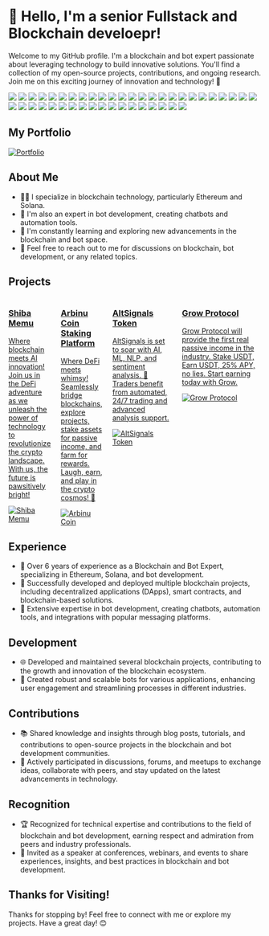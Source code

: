 # 👋 Hello, I'm a senior Fullstack and Blockchain develoepr!

Welcome to my GitHub profile. I'm a blockchain and bot expert passionate about leveraging technology to build innovative solutions. You'll find a collection of my open-source projects, contributions, and ongoing research. Join me on this exciting journey of innovation and technology! 🚀 

<p>
<!-- Blockchain -->
<img src="https://img.shields.io/badge/Blockchain-ffc8dd?style=for-the-badge&logo=ethereum&logoColor=white" />

<!-- Ethereum -->
<img src="https://img.shields.io/badge/Ethereum-a2d2ff?style=for-the-badge&logo=ethereum&logoColor=white" />

<!-- Solana -->
<img src="https://img.shields.io/badge/Solana-ffafcc?style=for-the-badge&logo=solana&logoColor=white" />

<!-- Solidity -->
<img src="https://img.shields.io/badge/Solidity-4FC00D?style=for-the-badge&logo=solidity&logoColor=white" />

<!-- Rust -->
<img src="https://img.shields.io/badge/Rust-d62828?style=for-the-badge&logo=rust&logoColor=white" />

<!-- Web3.js -->
<img src="https://img.shields.io/badge/Web3.js-90e0ef?style=for-the-badge&logo=web3.js&logoColor=white" />

<!-- Bot -->
<img src="https://img.shields.io/badge/Bot-4FC08D?style=for-the-badge&logo=bot&logoColor=white" />

<!-- Telegram Bot -->
<img src="https://img.shields.io/badge/Telegram%20Bot-3a86ff?style=for-the-badge&logo=telegram&logoColor=white" />

<!-- Discord Bot -->
<img src="https://img.shields.io/badge/Discord%20Bot-7209b7?style=for-the-badge&logo=discord&logoColor=white" />

<!-- Whatsapp Bot -->
<img src="https://img.shields.io/badge/Whatsapp%20Bot-99d98c?style=for-the-badge&logo=whatsapp&logoColor=white" />

<!-- AI -->
<img src="https://img.shields.io/badge/AI-4FC08D?style=for-the-badge&logo=ai&logoColor=white" />

<!-- Ruby -->
<img src="https://img.shields.io/badge/Ruby-CC342D?style=for-the-badge&logo=ruby&logoColor=white" />

<!-- React -->
<img src="https://img.shields.io/badge/React-61DAFB?style=for-the-badge&logo=react&logoColor=white" />

<!-- Vue.js -->
<img src="https://img.shields.io/badge/Vue.js-4FC08D?style=for-the-badge&logo=vue.js&logoColor=white" />

<!-- Angular -->
<img src="https://img.shields.io/badge/Angular-4FC08D?style=for-the-badge&logo=angular&logoColor=white" />

<!-- Express.js -->
<img src="https://img.shields.io/badge/Express.js-4FC08D?style=for-the-badge&logo=express&logoColor=white" />

<!-- Next.js -->
<img src="https://img.shields.io/badge/Next.js-4FC08D?style=for-the-badge&logo=next.js&logoColor=white" />

<!-- MongoDB -->
<img src="https://img.shields.io/badge/MongoDB-4FC08D?style=for-the-badge&logo=mongodb&logoColor=white" />

<!-- MySQL -->
<img src="https://img.shields.io/badge/MySQL-4FC08D?style=for-the-badge&logo=mysql&logoColor=white" />

<!-- PostgreSQL -->
<img src="https://img.shields.io/badge/PostgreSQL-4FC08D?style=for-the-badge&logo=postgresql&logoColor=white" />

<!-- Firebase -->
<img src="https://img.shields.io/badge/Firebase-4FC08D?style=for-the-badge&logo=firebase&logoColor=white" />

<!-- JavaScript -->
<img src="https://img.shields.io/badge/JavaScript-4FC08D?style=for-the-badge&logo=javascript&logoColor=white" />

<!-- TypeScript -->
<img src="https://img.shields.io/badge/TypeScript-4FC08D?style=for-the-badge&logo=typescript&logoColor=white" />

<!-- Node.js -->
<img src="https://img.shields.io/badge/Node.js-4FC08D?style=for-the-badge&logo=node.js&logoColor=white" />

<!-- C++ -->
<img src="https://img.shields.io/badge/C++-00599C?style=for-the-badge&logo=c%2B%2B&logoColor=white" />

<!-- Python -->
<img src="https://img.shields.io/badge/Python-3776AB?style=for-the-badge&logo=python&logoColor=white" />

<!-- Django -->
<img src="https://img.shields.io/badge/Django-092E20?style=for-the-badge&logo=django&logoColor=white" />

<!-- Laravel -->
<img src="https://img.shields.io/badge/Laravel-FF2D20?style=for-the-badge&logo=laravel&logoColor=white" />

<!-- PHP -->
<img src="https://img.shields.io/badge/PHP-777BB4?style=for-the-badge&logo=php&logoColor=white" />

<!-- WordPress -->
<img src="https://img.shields.io/badge/WordPress-21759B?style=for-the-badge&logo=wordpress&logoColor=white" />

<!-- HTML -->
<img src="https://img.shields.io/badge/HTML-E34F26?style=for-the-badge&logo=html5&logoColor=white" />

<!-- CSS -->
<img src="https://img.shields.io/badge/CSS-1572B6?style=for-the-badge&logo=css3&logoColor=white" />
<!-- Git -->
<img src="https://img.shields.io/badge/Git-F05032?style=for-the-badge&logo=git&logoColor=white" />

<!-- Docker -->
<img src="https://img.shields.io/badge/Docker-2496ED?style=for-the-badge&logo=docker&logoColor=white" />

<!-- Android -->
<img src="https://img.shields.io/badge/Android-3DDC84?style=for-the-badge&logo=android&logoColor=white" />

<!-- Java -->
<img src="https://img.shields.io/badge/Java-007396?style=for-the-badge&logo=java&logoColor=white" />

<!-- Kotlin -->
<img src="https://img.shields.io/badge/Kotlin-0095D5?style=for-the-badge&logo=kotlin&logoColor=white" />

<!-- AWS -->
<img src="https://img.shields.io/badge/AWS-232F3E?style=for-the-badge&logo=amazonaws&logoColor=white" />

<!-- Azure -->
<img src="https://img.shields.io/badge/Azure-0089D6?style=for-the-badge&logo=microsoftazure&logoColor=white" />

<!-- Google Cloud -->
<img src="https://img.shields.io/badge/Google%20Cloud-4285F4?style=for-the-badge&logo=google-cloud&logoColor=white" />

<!-- Heroku -->
<img src="https://img.shields.io/badge/Heroku-430098?style=for-the-badge&logo=heroku&logoColor=white" />

<!-- Kubernetes -->
<img src="https://img.shields.io/badge/Kubernetes-326CE5?style=for-the-badge&logo=kubernetes&logoColor=white" />

<!-- Redis -->
<img src="https://img.shields.io/badge/Redis-DC382D?style=for-the-badge&logo=redis&logoColor=white" />

</p>

## My Portfolio
[![Portfolio](https://pedroportfolio.vercel.app/image/screen.png)](https://pedroportfolio.vercel.app)

## About Me

- 👨‍💻 I specialize in blockchain technology, particularly Ethereum and Solana.
- 🤖 I'm also an expert in bot development, creating chatbots and automation tools.
- 🌱 I'm constantly learning and exploring new advancements in the blockchain and bot space.
- 💬 Feel free to reach out to me for discussions on blockchain, bot development, or any related topics.

## Projects

<div style="display: flex; flex-wrap: wrap; gap: 20px;">
    <div style="flex: 1; max-width: 45%;">
        <a href="https://shibamemu.com/" target="_blank">
            <h3>Shiba Memu</h3>
            <p>Where blockchain meets AI innovation! Join us in the DeFi adventure as we unleash the power of technology to revolutionize the crypto landscape. With us, the future is pawsitively bright!</p>
            <img src="https://pedroportfolio.vercel.app/projects/shiba.png" alt="Shiba Memu">
        </a>
    </div>
    <div style="flex: 2; max-width: 45%;">
        <a href="https://stake.arbinucoin.com/" target="_blank">
            <h3>Arbinu Coin Staking Platform</h3>
            <p>Where DeFi meets whimsy! Seamlessly bridge blockchains, explore projects, stake assets for passive income, and farm for rewards. Laugh, earn, and play in the crypto cosmos! 🐾</p>
            <img src="https://pedroportfolio.vercel.app/projects/arbinu.png" alt="Arbinu Coin">
        </a>
    </div>
    <div style="flex: 3; max-width: 45%;">
        <a href="https://token.altsignals.io/" target="_blank">
            <h3>AltSignals Token</h3>
            <p>AltSignals is set to soar with AI, ML, NLP, and sentiment analysis. 🚀 Traders benefit from automated, 24/7 trading and advanced analysis support.</p>
            <img src="https://pedroportfolio.vercel.app/projects/altsignal.png" alt="AltSignals Token">
        </a>
    </div>
    <div style="flex: 4; max-width: 45%;">
        <a href="https://growprotocol.net/" target="_blank">
            <h3>Grow Protocol</h3>
            <p>Grow Protocol will provide the first real passive income in the industry. Stake USDT, Earn USDT, 25% APY, no lies. Start earning today with Grow.</p>
            <img src="https://pedroportfolio.vercel.app/projects/grow.png" alt="Grow Protocol">
        </a>
    </div>
</div>

## Experience

- 💼 Over 6 years of experience as a Blockchain and Bot Expert, specializing in Ethereum, Solana, and bot development.
- 🚀 Successfully developed and deployed multiple blockchain projects, including decentralized applications (DApps), smart contracts, and blockchain-based solutions.
- 🤖 Extensive expertise in bot development, creating chatbots, automation tools, and integrations with popular messaging platforms.

## Development

- 🌐 Developed and maintained several blockchain projects, contributing to the growth and innovation of the blockchain ecosystem.
- 🤖 Created robust and scalable bots for various applications, enhancing user engagement and streamlining processes in different industries.

## Contributions

- 📚 Shared knowledge and insights through blog posts, tutorials, and contributions to open-source projects in the blockchain and bot development communities.
- 🌟 Actively participated in discussions, forums, and meetups to exchange ideas, collaborate with peers, and stay updated on the latest advancements in technology.

## Recognition

- 🏆 Recognized for technical expertise and contributions to the field of blockchain and bot development, earning respect and admiration from peers and industry professionals.
- 🎤 Invited as a speaker at conferences, webinars, and events to share experiences, insights, and best practices in blockchain and bot development.

## Thanks for Visiting!

Thanks for stopping by! Feel free to connect with me or explore my projects. Have a great day! 😊
